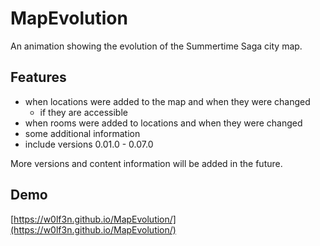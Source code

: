 # MapEvolution
An animation showing the evolution of the Summertime Saga city map.

## Features
* when locations were added to the map and when they were changed
  * if they are accessible
* when rooms were added to locations and when they were changed
* some additional information
* include versions 0.01.0 - 0.07.0

More versions and content information will be added in the future.

## Demo
[https://w0lf3n.github.io/MapEvolution/](https://w0lf3n.github.io/MapEvolution/)
